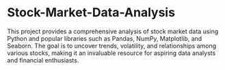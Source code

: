 # Stock-Market-Data-Analysis
This project provides a comprehensive analysis of stock market data using Python and popular libraries such as Pandas, NumPy, Matplotlib, and Seaborn. The goal is to uncover trends, volatility, and relationships among various stocks, making it an invaluable resource for aspiring data analysts and financial enthusiasts.
